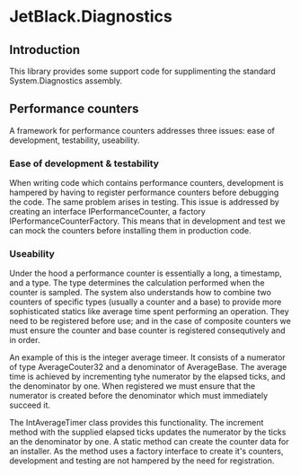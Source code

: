 # JetBlack.Diagnostics

## Introduction

This library provides some support code for supplimenting the standard System.Diagnostics assembly.

## Performance counters

A framework for performance counters addresses three issues: ease of development, testability, useability.

### Ease of development & testability

When writing code which contains performance counters, development is hampered by having to register performance
counters before debugging the code. The same problem arises in testing.
This issue is addressed by creating an interface IPerformanceCounter, a factory
IPerformanceCounterFactory. This means that in development and test we can mock the counters
before installing them in production code.

### Useability

Under the hood a performance counter is essentially a long, a timestamp, and a type. The type determines the calculation
performed when the counter is sampled. The system also understands how to combine two counters of specific types
(usually a counter and a base) to provide more sophisticated statics like average time spent performing an
operation. They need to be registered before use; and in the case of composite counters we must ensure the counter and base
counter is registered consequtively and in order.

An example of this is the integer average timeer. It consists of a numerator of type AverageCouter32 and a denominator of
AverageBase. The average time is achieved by incrementing tyhe numerator by the elapsed ticks, and the denominator by one.
When registered we must ensure that the numerator is created before the denominator which must immediately succeed it.

The IntAverageTimer class provides this functionality. The increment method with the supplied elapsed ticks updates the
numerator by the ticks an the denominator by one. A static method can create the counter data for an installer. As the method
uses a factory interface to create it's counters, development and testing are not hampered by the need for registration.